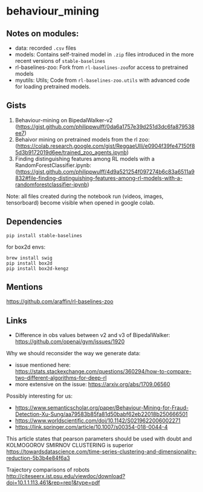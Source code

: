 # behaviour_mining

## Notes on modules:
- data: recorded `.csv` files
- models: Contains self-trained model in `.zip` files introduced in the more recent versions of `stable-baselines`
- rl-baselines-zoo: Fork from `rl-baselines-zoo`for access to pretrained models
- myutils: Utils; Code from `rl-baselines-zoo.utils` with advanced code for loading pretrained models.

## Gists

1. Behaviour-mining on BipedalWalker-v2 (https://gist.github.com/philippwulff/0da6a1757e39d251d3dc6fa879538ee7)
2. Behaivor mining on pretrained models from the rl zoo:(https://colab.research.google.com/gist/ReggaeUlli/e0904f39fe47150f85d3b9172019d6ee/trained_zoo_agents.ipynb)
3. Finding distinguishing features among RL models with a RandomForestClassifier.ipynb: (https://gist.github.com/philippwulff/4d9a521254f097274b6c83a6511a9832#file-finding-distinguishing-features-among-rl-models-with-a-randomforestclassifier-ipynb)

Note: all files created during the notebook run (videos, images, tensorboard) become visible when opened in google colab.

## Dependencies

```
pip install stable-baselines
```

for box2d envs:
```
brew install swig
pip install box2d
pip install box2d-kengz
```

## Mentions

https://github.com/araffin/rl-baselines-zoo

## Links

- Difference in obs values between v2 and v3 of BipedalWalker: https://github.com/openai/gym/issues/1920

Why we should reconsider the way we generate data:
- issue mentioned here: https://stats.stackexchange.com/questions/360294/how-to-compare-two-different-algorithms-for-deep-rl
- more extensive on the issue: https://arxiv.org/abs/1709.06560

Possibly interesting for us:
- https://www.semanticscholar.org/paper/Behaviour-Mining-for-Fraud-Detection-Xu-Sung/aa79583b85fa81d50babf62eb22018b250666501
- https://www.worldscientific.com/doi/10.1142/S0219622006002271
- https://link.springer.com/article/10.1007/s00354-018-0044-4

This article states that pearson parameters should be used with doubt and KOLMOGOROV SMIRNOV CLUSTERING is superior
https://towardsdatascience.com/time-series-clustering-and-dimensionality-reduction-5b3b4e84f6a3

Trajectory comparisons of robots
http://citeseerx.ist.psu.edu/viewdoc/download?doi=10.1.1.113.461&rep=rep1&type=pdf
